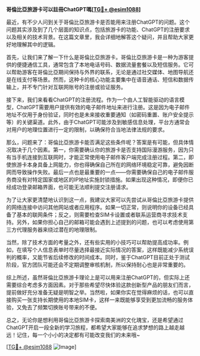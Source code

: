 **哥倫比亞旅游卡可以註冊ChatGPT嗎[[TG💪+ @esim1088](https://t.me/s/esim1088)]**

最近，有不少人问到关于哥倫比亞旅游卡是否能用来注册ChatGPT的问题。这个问题其实涉及到了几个层面的知识点，包括旅游卡的功能、ChatGPT的注册要求以及相关的技术背景。在这篇文章里，我会详细地解答这个疑问，并且帮助大家更好地理解其中的逻辑。

首先，让我们来了解一下什么是哥倫比亞旅游卡。哥倫比亞旅游卡是一种为游客提供的便捷通信工具，通常包含了本地电话号码、数据流量套餐以及短信服务。它可以帮助游客在哥倫比亞期间保持与外界的联系，无论是通过社交媒体、地图导航还是在线支付等场景。然而，这种卡的核心功能主要集中在语音通话、短信和数据传输上，并不专门针对互联网账号的注册或验证服务。

接下来，我们来看看ChatGPT的注册流程。作为一个由人工智能驱动的语言模型，ChatGPT需要用户提供有效的电子邮件地址来进行注册。这是因为电子邮件地址不仅用于身份验证，同时也是未来接收重要通知（如密码重置、账户安全提示等）的关键渠道。此外，由于ChatGPT可能涉及到敏感信息处理，平台方通常会对用户的地理位置进行一定的限制，以确保符合当地法律法规的要求。

那么，问题来了：哥倫比亞旅游卡能否满足这些条件呢？答案是有可能，但具体情况取决于几个因素。第一，你需要确认你的旅游卡是否支持国际漫游服务，因为只有当手机连接到互联网时，才能正常使用电子邮件客户端完成注册过程。第二，即使旅游卡本身具备上网能力，你也得确保自己所在的网络环境稳定可靠，避免因断网而导致操作失败。最后一点也是最重要的一点——你需要确保自己的电子邮件服务商没有对特定国家或地区的IP地址实施封锁措施。如果出现这种情况，即便你已经成功登录邮箱界面，也可能无法顺利提交注册请求。

为了让大家更清楚地认识到这一点，我建议大家可以先尝试从哥倫比亞旅游卡提供的网络连接中访问其他网站或者应用程序。如果一切正常，则说明你的设备已经具备了基本的联网条件；反之，则需要检查SIM卡设置或者联系运营商寻求技术支持。另外，如果你担心自己的邮箱可能会遇到上述提到的问题，也可以考虑使用第三方代理服务器来绕过潜在的地理限制。

当然，除了技术方面的考量之外，还有些实用的小技巧可以帮助提高成功率。例如，在填写个人信息表单时尽量选择最接近实际情况的答案，这样既能减少系统误判的概率，又能节省后续修改的时间成本。同时，鉴于ChatGPT目前正处于测试阶段，官方团队可能还会不定期调整审核机制，所以保持耐心也是非常重要的。

综上所述，虽然哥倫比亞旅游卡理论上是可以用来注册ChatGPT的，但实际上还需要综合考虑多方面因素。对于那些希望尽快体验这款创新型产品的朋友们而言，提前做好充分准备无疑是明智之举。当然啦，如果你实在觉得麻烦的话，也可以直接购买一张支持长期使用的本地SIM卡，这样一来既能够享受到更加流畅的服务体验，又免去了频繁切换账号带来的不便。

总之，无论你是想利用哥倫比亞旅游卡探索南美洲的文化瑰宝，还是希望通过ChatGPT开启一段全新的学习旅程，都希望大家能够在追求梦想的路上越走越远！记住，每一个小小的决定都有可能改变我们的未来哦~

[[TG💪+ @esim1088](https://t.me/s/esim1088) ![Image](https://i.postimg.cc/4NQfJmqS/Snipaste-2025-05-13-00-14-12.png)]